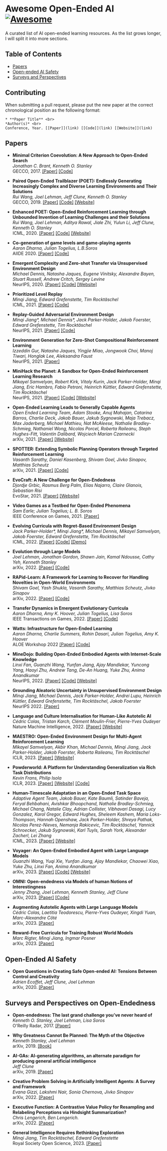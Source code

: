 # Awesome Open-Ended AI [![Awesome](https://awesome.re/badge.svg)](https://awesome.re)
A curated list of AI open-ended learning resources. As the list grows longer, I will split it into more sections.

## Table of Contents
* [Papers](#papers)
* [Open-ended AI Safety](#safety)
* [Surveys and Perspectives](#surveys)

## <a name="contributing"></a> Contributing
When submitting a pull request, please put the new paper at the correct chronological position as the following format: <br>
```
* **Paper Title** <br>
*Author(s)* <br>
Conference, Year. [[Paper]](link) [[Code]](link) [[Website]](link)
```

## <a name="papers"></a> Papers

* **Minimal Criterion Coevolution: A New Approach to Open-Ended Search** <br>
*Jonathan C. Brant, Kenneth O. Stanley* <br>
GECCO, 2017. [[Paper]](https://eplex.cs.ucf.edu/papers/brant_gecco17.pdf) [[Code]](https://github.com/jbrant/MinimalCriterionCoevolution)

* **Paired Open-Ended Trailblazer (POET): Endlessly Generating Increasingly Complex and Diverse Learning Environments and Their Solutions** <br>
*Rui Wang, Joel Lehman, Jeff Clune, Kenneth O. Stanley* <br>
GECCO, 2019. [[Paper]](https://arxiv.org/abs/1901.01753) [[Code]](https://github.com/uber-research/poet) [[Website]](https://www.uber.com/en-CA/blog/poet-open-ended-deep-learning/)

* **Enhanced POET: Open-Ended Reinforcement Learning through Unbounded Invention of Learning Challenges and their Solutions** <br>
*Rui Wang, Joel Lehman, Aditya Rawal, Jiale Zhi, Yulun Li, Jeff Clune, Kenneth O. Stanley* <br>
ICML, 2020. [[Paper]](https://arxiv.org/abs/2003.08536) [[Code]](https://github.com/uber-research/poet) [[Website]](https://www.uber.com/en-CA/blog/enhanced-poet-machine-learning/)

* **Co-generation of game levels and game-playing agents** <br>
*Aaron Dharna, Julian Togelius, L.B.Soros* <br>
AIIDE 2020. [[Paper]](https://arxiv.org/abs/2007.08497) [[Code]](https://github.com/aadharna/UntouchableThunder)

* **Emergent Complexity and Zero-shot Transfer via Unsupervised Environment Design** <br>
*Michael Dennis, Natasha Jaques, Eugene Vinitsky, Alexandre Bayen, Stuart Russell, Andrew Critch, Sergey Levine* <br>
NeurIPS, 2020. [[Paper]](https://arxiv.org/abs/2012.02096) [[Code]](https://github.com/google-research/google-research/tree/master/social_rl/adversarial_env) [[Website]](https://ai.googleblog.com/2021/03/paired-new-multi-agent-approach-for.html)

* **Prioritized Level Replay** <br>
*Minqi Jiang, Edward Grefenstette, Tim Rocktäschel* <br>
ICML, 2021. [[Paper]](https://arxiv.org/abs/2010.03934) [[Code]](https://github.com/facebookresearch/level-replay)

* **Replay-Guided Adversarial Environment Design** <br>
*Minqi Jiang\*, Michael Dennis\*, Jack Parker-Holder, Jakob Foerster, Edward Grefenstette, Tim Rocktäschel* <br>
NeurIPS, 2021. [[Paper]](https://arxiv.org/abs/2110.02439) [[Code]](https://github.com/facebookresearch/dcd)

* **Environment Generation for Zero-Shot Compositional Reinforcement Learning** <br>
*Izzeddin Gur, Natasha Jaques, Yingjie Miao, Jongwook Choi, Manoj Tiwari, Honglak Lee, Aleksandra Faust* <br>
NeurIPS, 2021. [[Paper]](https://arxiv.org/abs/2201.08896)

* **MiniHack the Planet: A Sandbox for Open-Ended Reinforcement Learning Research** <br>
*Mikayel Samvelyan, Robert Kirk, Vitaly Kurin, Jack Parker-Holder, Minqi Jiang, Eric Hambro, Fabio Petroni, Heinrich Küttler, Edward Grefenstette, Tim Rocktäschel* <br>
NeurIPS, 2021. [[Paper]](https://arxiv.org/abs/2109.13202) [[Code]](https://github.com/facebookresearch/minihack) [[Website]](https://minihack.readthedocs.io)

* **Open-Ended Learning Leads to Generally Capable Agents** <br>
*Open Ended Learning Team, Adam Stooke, Anuj Mahajan, Catarina Barros, Charlie Deck, Jakob Bauer, Jakub Sygnowski, Maja Trebacz, Max Jaderberg, Michael Mathieu, Nat McAleese, Nathalie Bradley-Schmieg, Nathaniel Wong, Nicolas Porcel, Roberta Raileanu, Steph Hughes-Fitt, Valentin Dalibard, Wojciech Marian Czarnecki* <br>
arXiv, 2021. [[Paper]](https://arxiv.org/abs/2107.12808) [[Website]](https://www.deepmind.com/blog/generally-capable-agents-emerge-from-open-ended-play)

* **SPOTTER: Extending Symbolic Planning Operators through Targeted Reinforcement Learning** <br>
*Vasanth Sarathy, Daniel Kasenberg, Shivam Goel, Jivko Sinapov, Matthias Scheutz* <br>
arXiv, 2021. [[Paper]](https://arxiv.org/abs/2012.13037) [[Code]](https://github.com/spotter-ai/spotter) 

* **EvoCraft: A New Challenge for Open-Endedness** <br>
*Djordje Grbic, Rasmus Berg Palm, Elias Najarro, Claire Glanois, Sebastian Risi* <br>
EvoStar, 2021. [[Paper]](https://link.springer.com/chapter/10.1007/978-3-030-72699-7_21) [[Website]](https://evocraft.life/)

* **Video Games as a Testbed for Open-Ended Phenomena** <br>
*Sam Earle; Julian Togelius; L. B. Soros* <br>
IEEE Conference on Games, 2021. [[Paper]](https://ieeexplore.ieee.org/abstract/document/9619042)

* **Evolving Curricula with Regret-Based Environment Design** <br>
*Jack Parker-Holder\*, Minqi Jiang\*, Michael Dennis, Mikayel Samvelyan, Jakob Foerster, Edward Grefenstette, Tim Rocktäschel* <br>
ICML, 2022. [[Paper]](https://arxiv.org/abs/2203.01302) [[Code]](https://github.com/facebookresearch/dcd) [[Demo]](https://accelagent.github.io/)

* **Evolution through Large Models** <br>
*Joel Lehman, Jonathan Gordon, Shawn Jain, Kamal Ndousse, Cathy Yeh, Kenneth Stanley* <br>
arXiv, 2022. [[Paper]](https://arxiv.org/abs/2206.08896) [[Code]](https://github.com/CarperAI/OpenELM)

* **RAPid-Learn: A Framework for Learning to Recover for Handling Novelties in Open-World Environments** <br>
*Shivam Goel, Yash Shukla, Vasanth Sarathy, Matthias Scheutz, Jivko Sinapov* <br>
arXiv, 2022. [[Paper]](https://arxiv.org/abs/2206.12493) [[Code]](https://github.com/goelshivam1210/RAPid-Learn) 

* **Transfer Dynamics in Emergent Evolutionary Curricula** <br>
*Aaron Dharna, Amy K. Hoover, Julian Togelius, Lisa Soros*  <br>
IEEE Transactions on Games, 2022. [[Paper]](https://arxiv.org/abs/2203.10941) [[Code]](https://github.com/aadharna/UntouchableThunder)

* **Watts: Infrastructure for Open-Ended Learning** <br>
*Aaron Dharna, Charlie Summers, Rohin Dasari, Julian Togelius, Amy K. Hoover* <br>
ALOE Workshop 2022 [[Paper]](https://arxiv.org/abs/2204.13250) [[Code]](https://github.com/aadharna/watts)

* **MineDojo: Building Open-Ended Embodied Agents with Internet-Scale Knowledge** <br>
*Linxi Fan, Guanzhi Wang, Yunfan Jiang, Ajay Mandlekar, Yuncong Yang, Haoyi Zhu, Andrew Tang, De-An Huang, Yuke Zhu, Anima Anandkumar* <br>
NeurIPS, 2022. [[Paper]](https://arxiv.org/abs/2206.08853) [[Code]](https://github.com/MineDojo/MineDojo) [[Website]](https://minedojo.org/)

* **Grounding Aleatoric Uncertainty in Unsupervised Environment Design** <br>
*Minqi Jiang, Michael Dennis, Jack Parker-Holder, Andrei Lupu, Heinrich Küttler, Edward Grefenstette, Tim Rocktäschel, Jakob Foerster* <br>
NeurIPS 2022. [[Paper]](https://arxiv.org/abs/2207.05219)

* **Language and Culture Internalisation for Human-Like Autotelic AI** <br>
*Cédric Colas, Tristan Karch, Clément Moulin-Frier, Pierre-Yves Oudeyer* <br>
Nature Machine Intelligence, 2022. [[Paper]](https://arxiv.org/abs/2206.01134) [[Website]](https://vygotskian-autotelic-ai.github.io/)

* **MAESTRO: Open-Ended Environment Design for Multi-Agent Reinforcement Learning** <br>
*Mikayel Samvelyan, Akbir Khan, Michael Dennis, Minqi Jiang, Jack Parker-Holder, Jakob Foerster, Roberta Raileanu, Tim Rocktäschel* <br>
ICLR, 2023. [[Paper]](https://arxiv.org/abs/2303.03376) [[Website]](https://sites.google.com/view/maestro-ued)

* **Powderworld: A Platform for Understanding Generalization via Rich Task Distributions** <br>
*Kevin Frans, Philip Isola* <br>
ICLR, 2023. [[Paper]](https://arxiv.org/abs/2211.13051) [[Website]](https://kvfrans.com/static/powder/) [[Code]](https://github.com/kvfrans/powderworld) 

* **Human-Timescale Adaptation in an Open-Ended Task Space** <br>
*Adaptive Agent Team, Jakob Bauer, Kate Baumli, Satinder Baveja, Feryal Behbahani, Avishkar Bhoopchand, Nathalie Bradley-Schmieg, Michael Chang, Natalie Clay, Adrian Collister, Vibhavari Dasagi, Lucy Gonzalez, Karol Gregor, Edward Hughes, Sheleem Kashem, Maria Loks-Thompson, Hannah Openshaw, Jack Parker-Holder, Shreya Pathak, Nicolas Perez-Nieves, Nemanja Rakicevic, Tim Rocktäschel, Yannick Schroecker, Jakub Sygnowski, Karl Tuyls, Sarah York, Alexander Zacherl, Lei Zhang* <br>
ICML, 2023. [[Paper]](https://arxiv.org/abs/2301.07608) [[Website]](https://sites.google.com/view/adaptive-agent/)

* **Voyager: An Open-Ended Embodied Agent with Large Language Models** <br>
*Guanzhi Wang, Yuqi Xie, Yunfan Jiang, Ajay Mandlekar, Chaowei Xiao, Yuke Zhu, Linxi Fan, Anima Anandkumar* <br>
arXiv, 2023. [[Paper]](https://arxiv.org/abs/2305.16291) [[Code]](https://github.com/MineDojo/Voyager) [[Website]](https://voyager.minedojo.org/)

* **OMNI: Open-endedness via Models of human Notions of Interestingness** <br>
*Jenny Zhang, Joel Lehman, Kenneth Stanley, Jeff Clune* <br>
arXiv, 2023. [[Paper]](https://arxiv.org/abs/2306.01711) [[Code]](https://github.com/jennyzzt/omni)

* **Augmenting Autotelic Agents with Large Language Models** <br>
*Cédric Colas, Laetitia Teodorescu, Pierre-Yves Oudeyer, Xingdi Yuan, Marc-Alexandre Côté* <br>
arXiv, 2023. [[Paper]](https://arxiv.org/abs/2305.12487)

* **Reward-Free Curricula for Training Robust World Models** <br>
*Marc Rigter, Minqi Jiang, Ingmar Posner* <br>
arXiv, 2023. [[Paper]](https://arxiv.org/abs/2306.09205)


## <a name="surveys"></a> Open-Ended AI Safety

* **Open Questions in Creating Safe Open-ended AI: Tensions Between Control and Creativity** <br>
*Adrien Ecoffet, Jeff Clune, Joel Lehman* <br>
arXiv, 2020. [[Paper]](https://arxiv.org/abs/2006.07495) 


## <a name="safety"></a> Surveys and Perspectives on Open-Endedness

* **Open-endedness: The last grand challenge you’ve never heard of** <br>
*Kenneth O. Stanley, Joel Lehman, Lisa Soros* <br>
O'Reilly Radar, 2017. [[Paper]](https://www.oreilly.com/radar/open-endedness-the-last-grand-challenge-youve-never-heard-of/)

* **Why Greatness Cannot Be Planned: The Myth of the Objective** <br>
*Kenneth Stanley, Joel Lehman* <br>
arXiv, 2019. [[Book]](https://link.springer.com/book/10.1007/978-3-319-15524-1)

* **AI-GAs: AI-generating algorithms, an alternate paradigm for producing general artificial intelligence** <br>
*Jeff Clune* <br>
arXiv, 2019. [[Paper]](https://arxiv.org/abs/1905.10985)

* **Creative Problem Solving in Artificially Intelligent Agents: A Survey and Framework** <br>
*Evana Gizzi, Lakshmi Nair, Sonia Chernova, Jivko Sinapov* <br>
arXiv, 2022. [[Paper]](https://arxiv.org/abs/2204.10358)

* **Executive Function: A Contrastive Value Policy for Resampling and Relabeling Perceptions via Hindsight Summarization?** <br>
*Chris Lengerich, Ben Lengerich.* <br>
arXiv, 2022. [[Paper]](https://arxiv.org/abs/2204.12639)

* **General Intelligence Requires Rethinking Exploration** <br>
*Minqi Jiang, Tim Rocktäschel, Edward Grefenstette* <br>
Royal Society Open Science, 2023. [[Paper]](https://arxiv.org/abs/2211.07819)
